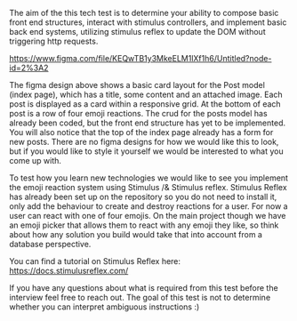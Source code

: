 The aim of the this tech test is to determine your ability to compose basic front end structures, interact with stimulus controllers, and implement basic back end systems, utilizing stimulus reflex to update the DOM without triggering http requests.

https://www.figma.com/file/KEQwTB1y3MkeELM1lXf1h6/Untitled?node-id=2%3A2

The figma design above shows a basic card layout for the Post model (index page), which has a title, some content and an attached image. Each post is displayed as a card within a responsive grid. At the bottom of each post is a row of four emoji reactions. The crud for the posts model has already been coded, but the front end structure has yet to be implemented. You will also notice that the top of the index page already has a form for new posts. There are no figma designs for how we would like this to look, but if you would like to style it yourself we would be interested to what you come up with. 

To test how you learn new technologies we would like to see you implement the emoji reaction system using Stimulus /& Stimulus reflex. Stimulus Reflex has already been set up on the repository so you do not need to install it, only add the behaviour to create and destroy reactions for a user. For now a user can react with one of four emojis. On the main project though we have an emoji picker that allows them to react with any emoji they like, so think about how any solution you build would take that into account from a database perspective. 

You can find a tutorial on Stimulus Reflex here: https://docs.stimulusreflex.com/

If you have any questions about what is required from this test before the interview feel free to reach out. The goal of this test is not to determine whether you can interpret ambiguous instructions :)

